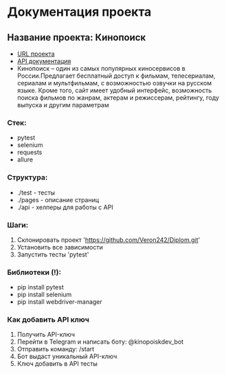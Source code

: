 # Документация проекта

## Название проекта: Кинопоиск
- [URL проекта](https://www.kinopoisk.ru/)
- [API документация](https://api.kinopoisk.dev/documentation#/)
- Кинопоиск –  один из самых популярных киносервисов в России.Предлагает бесплатный доступ к фильмам, телесериалам, сериалам и мультфильмам, с возможностью озвучки на русском языке.
Кроме того, сайт имеет удобный интерфейс, возможность поиска фильмов по жанрам, актерам и режиссерам, рейтингу,
году выпуска и другим параметрам

### Стек:
- pytest
- selenium
- requests
- allure

### Структура:
- ./test - тесты
- ./pages - описание страниц
- ./api - хелперы для работы с API


### Шаги:
1. Склонировать проект 'https://github.com/Veron242/Diplom.git'
2. Установить все зависимости
3. Запустить тесты 'pytest'

### Библиотеки (!):
- pip install pytest
- pip install selenium
- pip install webdriver-manager

### Как добавить API ключ
1. Получить API-ключ
2. Перейти в Telegram и написать боту: @kinopoiskdev_bot
3. Отправить команду: /start
4. Бот выдаст уникальный API-ключ
5. Ключ добавить в API тесты